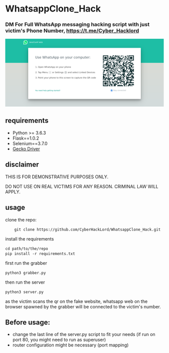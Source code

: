 # WhatsappClone_Hack
### DM For Full WhatsApp messaging hacking script with just victim's Phone Number, https://t.me/Cyber_Hacklord
![whatsappclone_hack](https://github.com/CyberHackLord/WhatsappClone_Hack/blob/main/Screenshot_20230405_161937.png)
## requirements
 - Python >= 3.6.3
 - Flask==1.0.2
 - Selenium==3.7.0
 - [Gecko Driver](https://github.com/mozilla/geckodriver/releases)


## disclaimer

THIS IS FOR DEMONSTRATIVE PURPOSES ONLY.

DO NOT USE ON REAL VICTIMS FOR ANY REASON. CRIMINAL LAW WILL APPLY.
 
## usage
clone the repo:
        
        git clone https://github.com/CyberHackLord/WhatsappClone_Hack.git

install the requirements

    cd path/to/the/repo
    pip install -r requirements.txt
    
first run the grabber
    
    python3 grabber.py
    
then run the server
 
    python3 server.py
    
    
as the victim scans the qr on the fake website, whatsapp web on the browser spawned
by the grabber will be connected to the victim's number.

## Before usage:
 - change the last line of the server.py script to fit your needs
 (if run on port 80, you might need to run as superuser)
 - router configuration might be necessary (port mapping)
